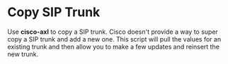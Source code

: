 # Copy SIP Trunk

Use **cisco-axl** to copy a SIP trunk. Cisco doesn't provide a way to super copy a SIP trunk and add a new one. This script will pull the values for an existing trunk and then allow you to make a few updates and reinsert the new trunk.
